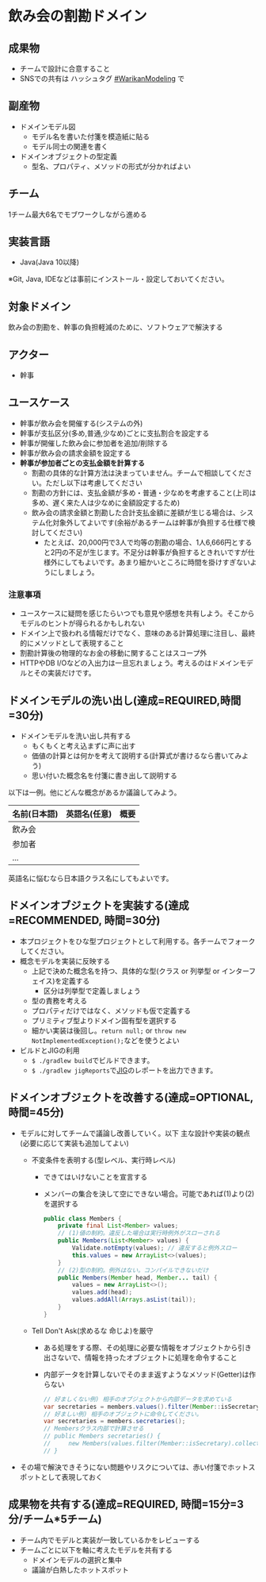 # 飲み会の割勘ドメイン

## 成果物

- チームで設計に合意すること
- SNSでの共有は ハッシュタグ [#WarikanModeling](https://twitter.com/search?q=%23WarikanModeling&src=typed_query) で

## 副産物

- ドメインモデル図
    - モデル名を書いた付箋を模造紙に貼る
    - モデル同士の関連を書く
- ドメインオブジェクトの型定義
    - 型名、プロパティ、メソッドの形式が分かればよい

## チーム

1チーム最大6名でモブワークしながら進める

## 実装言語

- Java(Java 10以降)

※Git, Java, IDEなどは事前にインストール・設定しておいてください。

## 対象ドメイン

飲み会の割勘を、幹事の負担軽減のために、ソフトウェアで解決する

## アクター

- 幹事

## ユースケース

- 幹事が飲み会を開催する(システムの外)
- 幹事が支払区分(多め,普通,少なめ)ごとに支払割合を設定する
- 幹事が開催した飲み会に参加者を追加/削除する
- 幹事が飲み会の請求金額を設定する  
- **幹事が参加者ごとの支払金額を計算する**
    - 割勘の具体的な計算方法は決まっていません。チームで相談してください。ただし以下は考慮してください
    - 割勘の方針には、支払金額が多め・普通・少なめを考慮すること(上司は多め、遅く来た人は少なめに金額設定するため)
    - 飲み会の請求金額と割勘した合計支払金額に差額が生じる場合は、システム化対象外してよいです(余裕があるチームは幹事が負担する仕様で検討してください)
        - たとえば、20,000円で3人で均等の割勘の場合、1人6,666円とすると2円の不足が生じます。不足分は幹事が負担するときれいですが仕様外にしてもよいです。あまり細かいところに時間を掛けすぎないようにしましょう。

### 注意事項

- ユースケースに疑問を感じたらいつでも意見や感想を共有しよう。そこからモデルのヒントが得られるかもしれない
- ドメイン上で扱われる情報だけでなく、意味のある計算処理に注目し、最終的にメソッドとして表現すること
- 割勘計算後の物理的なお金の移動に関することはスコープ外
- HTTPやDB I/Oなどの入出力は一旦忘れましょう。考えるのはドメインモデルとその実装だけです。

## ドメインモデルの洗い出し(達成=REQUIRED,時間=30分)

- ドメインモデルを洗い出し共有する
    - もくもくと考え込まずに声に出す
    - 価値の計算とは何かを考えて説明する(計算式が書けるなら書いてみよう)
    - 思い付いた概念名を付箋に書き出して説明する

以下は一例。他にどんな概念があるか議論してみよう。

|名前(日本語)|英語名(任意)|概要|
|---|----|---|
|飲み会|||
|参加者|||
|...|||

英語名に悩むなら日本語クラス名にしてもよいです。

## ドメインオブジェクトを実装する(達成=RECOMMENDED, 時間=30分)

- 本プロジェクトをひな型プロジェクトとして利用する。各チームでフォークしてください。
- 概念モデルを実装に反映する
    - 上記で決めた概念名を持つ、具体的な型(クラス or 列挙型 or インターフェイス)を定義する
        - 区分は列挙型で定義しましょう
    - 型の責務を考える
    - プロパティだけではなく、メソッドも仮で定義する
    - プリミティブ型よりドメイン固有型を選択する    
    - 細かい実装は後回し。`return null;` or `throw new NotImplementedException();`などを使うとよい
- ビルドとJIGの利用
    - `$ ./gradlew build`でビルドできます。
    - `$ ./gradlew jigReports`で[JIG](https://github.com/dddjava/jig)のレポートを出力できます。

## ドメインオブジェクトを改善する(達成=OPTIONAL, 時間=45分)

- モデルに対してチームで議論し改善していく。以下 主な設計や実装の観点(必要に応じて実装も追加してよい)
    - 不変条件を表明する(型レベル、実行時レベル)
        - できてはいけないことを宣言する
        - メンバーの集合を決して空にできない場合。可能であれば(1)より(2)を選択する

            ```java
            public class Members {
                private final List<Member> values;
                // (1)値の制約。違反した場合は実行時例外がスローされる
                public Members(List<Member> values) {
                    Validate.notEmpty(values); // 違反すると例外スロー
                    this.values = new ArrayList<>(values);
                }
                // (2)型の制約。例外はない。コンパイルできないだけ
                public Members(Member head, Member... tail) {
                    values = new ArrayList<>();
                    values.add(head);
                    values.addAll(Arrays.asList(tail));
                }
            }
            ```

    - Tell Don't Ask(求めるな 命じよ)を厳守
        - ある処理をする際、その処理に必要な情報をオブジェクトから引き出さないで、情報を持ったオブジェクトに処理を命令すること
        - 内部データを計算しないでそのまま返すようなメソッド(Getter)は作らない
        
            ```java
            // 好ましくない例) 相手のオブジェクトから内部データを求めている
            var secretaries = members.values().filter(Member::isSecretary).collect(Collectors.toList());
            // 好ましい例) 相手のオブジェクトに命令してください。
            var secretaries = members.secretaries();
            // Membersクラス内部で計算させる
            // public Members secretaries() {
            //     new Members(values.filter(Member::isSecretary).collect(Collectors.toList()));
            // }
            ```
            
- その場で解決できそうにない問題やリスクについては、赤い付箋でホットスポットとして表現しておく

## 成果物を共有する(達成=REQUIRED, 時間=15分=3分/チーム*5チーム)

- チーム内でモデルと実装が一致しているかをレビューする
- チームごとに以下を軸に考えたモデルを共有する
    - ドメインモデルの選択と集中
    - 議論が白熱したホットスポット


